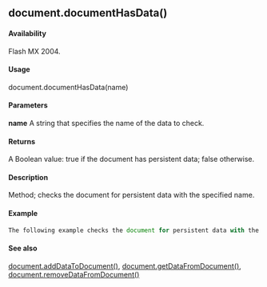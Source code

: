 ## document.documentHasData()

#### Availability

Flash MX 2004.

#### Usage

document.documentHasData(name)

#### Parameters

**name** A string that specifies the name of the data to check.

#### Returns

A Boolean value: true if the document has persistent data; false otherwise.

#### Description

Method; checks the document for persistent data with the specified name.

#### Example

```javascript
The following example checks the document for persistent data with the name "myData": var hasData = fl.getDocumentDOM().documentHasData("myData");

```
#### See also

[document.addDataToDocument()](#!AdobeDocs/developers-animatesdk-docs/test/Document_object/documen1.md), [document.getDataFromDocument()](#!AdobeDocs/developers-animatesdk-docs/test/Document_object/docume76.md), [document.removeDataFromDocument()](#!AdobeDocs/developers-animatesdk-docs/test/Document_object/docum250.md)
